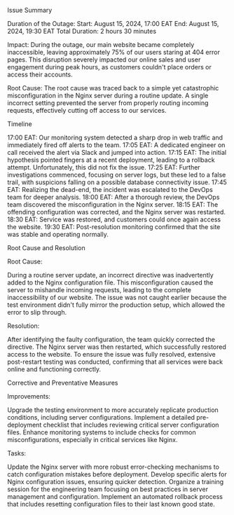 Issue Summary

Duration of the Outage:
Start: August 15, 2024, 17:00 EAT
End: August 15, 2024, 19:30 EAT
Total Duration: 2 hours 30 minutes



Impact:
During the outage, our main website became completely inaccessible, leaving approximately 75% of our users staring at 404 error pages. This disruption severely impacted our online sales and user engagement during peak hours, as customers couldn't place orders or access their accounts.


Root Cause:
The root cause was traced back to a simple yet catastrophic misconfiguration in the Nginx server during a routine update. A single incorrect setting prevented the server from properly routing incoming requests, effectively cutting off access to our services.


Timeline


17:00 EAT: Our monitoring system detected a sharp drop in web traffic and immediately fired off alerts to the team.
17:05 EAT: A dedicated engineer on call received the alert via Slack and jumped into action.
17:15 EAT: The initial hypothesis pointed fingers at a recent deployment, leading to a rollback attempt. Unfortunately, this did not fix the issue.
17:25 EAT: Further investigations commenced, focusing on server logs, but these led to a false trail, with suspicions falling on a possible database connectivity issue.
17:45 EAT: Realizing the dead-end, the incident was escalated to the DevOps team for deeper analysis.
18:00 EAT: After a thorough review, the DevOps team discovered the misconfiguration in the Nginx server.
18:15 EAT: The offending configuration was corrected, and the Nginx server was restarted.
18:30 EAT: Service was restored, and customers could once again access the website.
19:30 EAT: Post-resolution monitoring confirmed that the site was stable and operating normally.






Root Cause and Resolution



Root Cause:

During a routine server update, an incorrect directive was inadvertently added to the Nginx configuration file. This misconfiguration caused the server to mishandle incoming requests, leading to the complete inaccessibility of our website. The issue was not caught earlier because the test environment didn't fully mirror the production setup, which allowed the error to slip through.


Resolution:

After identifying the faulty configuration, the team quickly corrected the directive. The Nginx server was then restarted, which successfully restored access to the website. To ensure the issue was fully resolved, extensive post-restart testing was conducted, confirming that all services were back online and functioning correctly.


Corrective and Preventative Measures

Improvements:

Upgrade the testing environment to more accurately replicate production conditions, including server configurations.
Implement a detailed pre-deployment checklist that includes reviewing critical server configuration files.
Enhance monitoring systems to include checks for common misconfigurations, especially in critical services like Nginx.


Tasks:

 Update the Nginx server with more robust error-checking mechanisms to catch configuration mistakes before deployment.
 Develop specific alerts for Nginx configuration issues, ensuring quicker detection.
 Organize a training session for the engineering team focusing on best practices in server management and configuration.
 Implement an automated rollback process that includes resetting configuration files to their last known good state.



